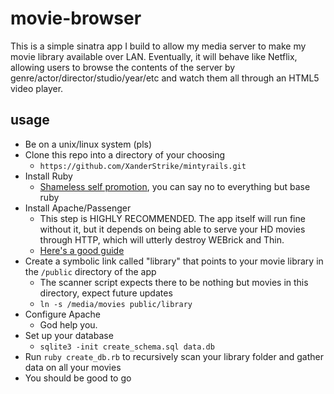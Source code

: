 movie-browser
=============

This is a simple sinatra app I build to allow my media server to make my movie library available over LAN. Eventually, it will behave like Netflix, allowing users to browse the contents of the server by genre/actor/director/studio/year/etc and watch them all through an HTML5 video player.

usage
-----

* Be on a unix/linux system (pls)
* Clone this repo into a directory of your choosing
  * `https://github.com/XanderStrike/mintyrails.git`
* Install Ruby 
  * [Shameless self promotion](https://github.com/XanderStrike/mintyrails), you can say no to everything but base ruby
* Install Apache/Passenger 
  * This step is HIGHLY RECOMMENDED. The app itself will run fine without it, but it depends on being able to serve your HD movies through HTTP, which will utterly destroy WEBrick and Thin.
  * [Here's a good guide](http://recipes.sinatrarb.com/p/deployment/apache_with_passenger)
* Create a symbolic link called "library" that points to your movie library in the `/public` directory of the app
  * The scanner script expects there to be nothing but movies in this directory, expect future updates 
  * `ln -s /media/movies public/library`
* Configure Apache
  * God help you.
* Set up your database
  * `sqlite3 -init create_schema.sql data.db`
* Run `ruby create_db.rb` to recursively scan your library folder and gather data on all your movies
* You should be good to go
